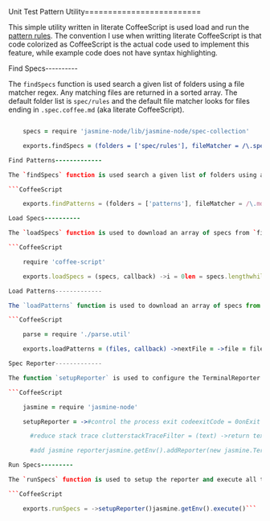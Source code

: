 Unit Test Pattern Utility=========================

This simple utility written in literate CoffeeScript is used load and run the [pattern rules](../rules). The convention I use when writting literate CoffeeScript is that code colorized as CoffeeScript is the actual code used to implement this feature, while example code does not have syntax highlighting.

Find Specs----------

The `findSpecs` function is used search a given list of folders using a file matcher regex. Any matching files are returned in a sorted array. The default folder list is `spec/rules` and the default file matcher looks for files ending in `.spec.coffee.md` (aka literate CoffeeScript).

```CoffeeScript

    specs = require 'jasmine-node/lib/jasmine-node/spec-collection'

    exports.findSpecs = (folders = ['spec/rules'], fileMatcher = /\.spec\.coffee\.md$/i) ->#search folders then sort and returnspecs.load folders, fileMatcherspecs.getSpecs()```

Find Patterns-------------

The `findSpecs` function is used search a given list of folders using a file matcher regex. Any matching files are returned in a sorted array. The default folder list is `patterns` and the default file matcher looks for files ending in `.md` (aka markdown).

```CoffeeScript

    exports.findPatterns = (folders = ['patterns'], fileMatcher = /\.md$/i) ->#search folders then sort and returnspecs.load folders, fileMatcherspecs.getSpecs()```

Load Specs----------

The `loadSpecs` function is used to download an array of specs from `findSpecs`. An optional callback is called just before each file is 'required'. This is the point where the specs are registered with jasmine.

```CoffeeScript

    require 'coffee-script'

    exports.loadSpecs = (specs, callback) ->i = 0len = specs.lengthwhile i < lenspec = specs[i]# ensure that it's downloaded each timedelete require.cache[spec.path()]callback spec if callbacktryrequire spec.path()catch econsole.log "Exception loading: #{spec.path()}\n#{e}"throw e++i```

Load Patterns-------------

The `loadPatterns` function is used to download an array of specs from `findSpecs`. A callback is called with the file path and the parsed code blocks it contained.

```CoffeeScript

    parse = require './parse.util'

    exports.loadPatterns = (files, callback) ->nextFile = ->file = files.shift().path()blocks = parse.parse filecallback file, blocksnextFile() if files.lengthnextFile()```

Spec Reporter-------------

The function `setupReporter` is used to configure the TerminalReporter from jasmine-node used to display the results. As well as setup process listeners for exceptions and the reporter `onComplete` callback (created by the immediately invoked function expression) to set the exit code based on the test results.

```CoffeeScript

    jasmine = require 'jasmine-node'

    setupReporter = ->#control the process exit codeexitCode = 0onExit = ->process.removeListener 'exit', onExitprocess.exit exitCodeprocess.on 'uncaughtException', (e) ->console.error e.stack or eexitCode = 1process.exit exitCodeprocess.on 'exit', onExitonComplete = (runner) ->exitCode = if runner.results().failedCount is 0 then 0 else 1

      #reduce stack trace clutterstackTraceFilter = (text) ->return text unless textlines = []text.split(/\n/).forEach (line) ->lines.push line if line.indexOf('/jasmine-1.3.1.js') is -1lines.join '\n'

      #add jasmine reporterjasmine.getEnv().addReporter(new jasmine.TerminalReportercolor: trueonComplete: onCompletestackFilter: stackTraceFilter)```

Run Specs---------

The `runSpecs` function is used to setup the reporter and execute all the tests.

```CoffeeScript

    exports.runSpecs = ->setupReporter()jasmine.getEnv().execute()```